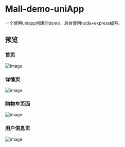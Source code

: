 # Mall-demo-uniApp
一个使用uniapp创建的demo，后台使用node+express编写。
## 预览
### 首页
![image](https://user-images.githubusercontent.com/78193327/182145453-dcc04279-a47f-4941-b9a4-acfb9e2042fb.png)
### 详情页
![image](https://user-images.githubusercontent.com/78193327/182145785-7bed74fc-99d1-4d72-9415-6a03764a5ffe.png)
### 购物车页面
![image](https://user-images.githubusercontent.com/78193327/182146033-77377ab8-7147-4e1d-ae14-95cc27ee7e09.png)
### 用户信息页
![image](https://user-images.githubusercontent.com/78193327/182146143-da994144-92c9-489a-975a-ed84c9cf9eaf.png)


